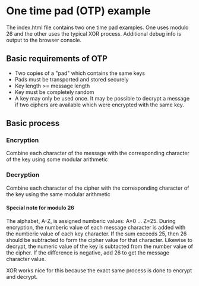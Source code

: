 # One time pad (OTP) example
The index.html file contains two one time pad examples. One uses modulo 26 and the other uses the typical XOR process. Additional debug info is output to the browser console.

## Basic requirements of OTP
- Two copies of a "pad" which contains the same keys
- Pads must be transported and stored securely
- Key length >= message length
- Key must be completely random
- A key may only be used once. It may be possible to decrypt a message if two ciphers are available which were encrypted with the same key.

## Basic process

### Encryption
Combine each character of the message with the corresponding character of the key using some modular arithmetic

### Decryption
Combine each character of the cipher with the corresponding character of the key using the same modular arithmetic

#### Special note for modulo 26
The alphabet, A-Z, is assigned numberic values: A=0 ... Z=25. During encryption, the numberic value of each message character is added with the numberic value of each key character. If the sum exceeds 25, then 26 should be subtracted to form the cipher value for that character. Likewise to decrypt, the numeric value of the key is subtacted from the number value of the cipher. If the difference is negative, add 26 to get the message character value.

XOR works nice for this because the exact same process is done to encrypt and decrypt.
